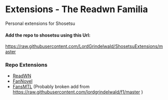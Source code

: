 # Extensions - The Readwn Familia

Personal extensions for Shosetsu

#### Add the repo to shosetsu using this Url:

https://raw.githubusercontent.com/LordGrindelwald/ShosetsuExtensions/master


### Repo Extensions
- [ReadWN](https://www.readwn.com/)
- [FanNovel](https://www.fannovel.com/)
- [FansMTL](https://www.fansmtl.com/)
  (Probably broken add from https://raw.githubusercontent.com/lordgrindelwald/f1/master )
